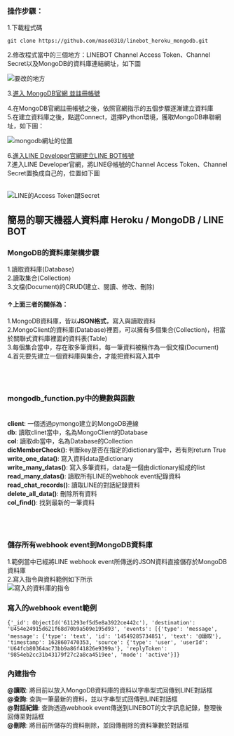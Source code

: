
### 操作步驟：<br>

1.下載程式碼
~~~
git clone https://github.com/maso0310/linebot_heroku_mongodb.git
~~~

2.修改程式當中的三個地方：LINEBOT Channel Access Token、Channel Secret以及MongoDB的資料庫連結網址，如下圖<br>


![要改的地方](https://i.imgur.com/7auNd6C.png)

3.[進入 MongoDB官網 並註冊帳號](https://www.mongodb.com/)<br>

4.在MongoDB官網註冊帳號之後，依照官網指示的五個步驟逐漸建立資料庫<br>
5.在建立資料庫之後，點選Connect，選擇Python環境，獲取MongoDB串聯網址，如下圖：<br>


![mongodb網址的位置](https://i.imgur.com/HLCk99r.png)<br>

6.[進入LINE Developer官網建立LINE BOT帳號](https://developers.line.biz/)<br>
7.進入LINE Developer官網，將LINE@帳號的Channel Access Token、Channel Secret置換成自己的，位置如下圖<br>
<br>

![LINE的Access Token跟Secret](https://i.imgur.com/6QmQNpe.png)


## 簡易的聊天機器人資料庫 Heroku / MongoDB / LINE BOT

### MongoDB的資料庫架構步驟<br>
1.讀取資料庫(Database)<br>
2.讀取集合(Collection)<br>
3.文檔(Document)的CRUD(建立、閱讀、修改、刪除)<br>
#### **↑上面三者的關係為：**<br>

1.MongoDB資料庫，皆以**JSON格式**，寫入與讀取資料<br>
2.MongoClient的資料庫(Database)裡面，可以擁有多個集合(Collection)，相當於關聯式資料庫裡面的資料表(Table)<br>
3.每個集合當中，存在取多筆資料，每一筆資料被稱作為一個文檔(Document)<br>
4.首先要先建立一個資料庫與集合，才能把資料寫入其中<br>
<br><br><br>

### mongodb_function.py中的變數與函數<br><br>
**client**: 一個透過pymongo建立的MongoDB連線<br>
**db**: 讀取clinet當中，名為MongoClient的Database<br>
**col**: 讀取db當中，名為Database的Collection<br>
**dicMemberCheck()**: 判斷key是否在指定的dictionary當中，若有則return True<br>
**write_one_data()**: 寫入資料data是dictionary<br>
**write_many_datas()**: 寫入多筆資料，data是一個由dictionary組成的list<br>
**read_many_datas()**: 讀取所有LINE的webhook event紀錄資料<br>
**read_chat_records()**: 讀取LINE的對話紀錄資料<br>
**delete_all_data()**: 刪除所有資料<br>
**col_find()**: 找到最新的一筆資料<br>
<br><br><br>

### 儲存所有webhook event到MongoDB資料庫
1.範例當中已經將LINE webhook event所傳送的JSON資料直接儲存於MongoDB資料庫<br>
2.寫入指令與資料範例如下所示<br>
![寫入的資料庫的指令](https://i.imgur.com/E8bN7bO.jpg)


### 寫入的webhook event範例
~~~
{'_id': ObjectId('611293ef5d5e8a3922ce442c'), 'destination': 'U454e24915d621f68d70b9a509e195d93', 'events': [{'type': 'message', 'message': {'type': 'text', 'id': '14549285734851', 'text': '@讀取'}, 'timestamp': 1628607470353, 'source': {'type': 'user', 'userId': 'U64fcb80364ac73bb9a86f41826e9399a'}, 'replyToken': '9854eb2cc31b43179f27c2a8ca4519ee', 'mode': 'active'}]}
~~~

### 內建指令
**@讀取**: 將目前以放入MongoDB資料庫的資料以字串型式回傳到LINE對話框<br>
**@查詢**: 查詢一筆最新的資料，並以字串型式回傳到LINE對話框<br>
**@對話紀錄**: 查詢透過webhook event傳送到LINEBOT的文字訊息紀錄，整理後回傳至對話框<br>
**@刪除**: 將目前所儲存的資料刪除，並回傳刪除的資料筆數於對話框<br>
